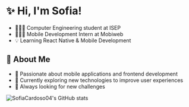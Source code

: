 # ✨ Hi, I'm Sofia! 

 - 👩🏻‍🎓 Computer Engineering student at ISEP
 - 👩🏻‍💻 Mobile Development Intern at Mobiweb
 - 💡 Learning React Native & Mobile Development

## 🎯 About Me
 - 💭 Passionate about mobile applications and frontend development
 - 🌱 Currently exploring new technologies to improve user experiences
 - 📌 Always looking for new challenges

![SofiaCardoso04's GitHub stats](https://github-readme-stats.vercel.app/api?username=SofiaCardoso04&show_icons=true&theme=radical)
